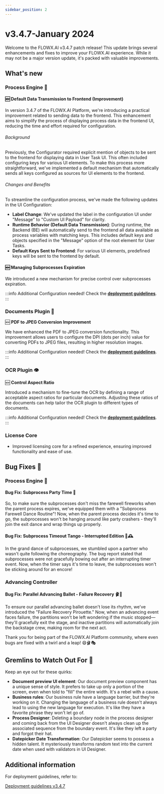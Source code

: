 ```yaml
---
sidebar_position: 2
---
```


# v3.4.7-January 2024

Welcome to the FLOWX.AI v3.4.7 patch release! This update brings several enhancements and fixes to improve your FLOWX.AI experience. While it may not be a major version update, it's packed with valuable improvements.

## **What's new** 

### Process Engine 🚂 

#### 🆕 **Default Data Transmission to Frontend (Improvement)**

In version 3.4.7 of the FLOWX.AI Platform, we're introducing a practical improvement related to sending data to the frontend. This enhancement aims to simplify the process of displaying process data in the frontend UI, reducing the time and effort required for configuration.

###### Background

Previously, the Configurator required explicit mention of objects to be sent to the frontend for displaying data in User Task UI. This often included configuring keys for various UI elements. To make this process more straightforward, we've implemented a default mechanism that automatically sends all keys configured as sources for UI elements to the frontend.

###### Changes and Benefits

To streamline the configuration process, we've made the following updates in the UI Configuration:

* **Label Change**: We've updated the label in the configuration UI under "Message" to "Custom UI Payload" for clarity.
* **Runtime Behavior (Default Data Transmission)**: During runtime, the Backend (BE) will automatically send to the frontend all data available as process variables with matching keys. This includes default keys and objects specified in the "Message" option of the root element for User Tasks.
* **Default Keys Sent to Frontend**: For various UI elements, predefined keys will be sent to the frontend by default.

#### 🆕 **Managing Subprocesses Expiration**

We introduced a new mechanism for precise control over subprocesses expiration.

:::info
Additional Configuration needed! Check the [<u>**deployment guidelines**</u>](deployment-guidelines-v3.4.7#process-engine).
:::

### Documents Plugin 📄

🆕 **PDF to JPEG Conversion Improvement**

We have enhanced the PDF to JPEG conversion functionality. This improvement allows users to configure the DPI (dots per inch) value for converting PDFs to JPEG files, resulting in higher resolution images.  

:::info
Additional Configuration needed! Check the [<u>**deployment guidelines**</u>](deployment-guidelines-v3.4.7#additional-configuration).
:::

### OCR Plugin 👁️ 

🆕 **Control Aspect Ratio**

Introduced a mechanism to fine-tune the OCR by defining a range of acceptable aspect ratios for particular documents. Adjusting these ratios of the documents can help tailor the OCR plugin to different types of documents.

:::info
Additional Configuration needed! Check the [<u>**deployment guidelines**</u>](deployment-guidelines-v3.4.7#ocr-plugin).
:::

### License Core

* Improved licensing core for a refined experience, ensuring improved functionality and ease of use.

## **Bug Fixes** 🔧

### Process Engine 🚂

#### Bug Fix: Subprocess Party Time 🎉

So, to make sure the subprocesses don't miss the farewell fireworks when the parent process expires, we've equipped them with a "Subprocess Farewell Dance Routine"! Now, when the parent process decides it's time to go, the subprocesses won't be hanging around like party crashers - they'll join the exit dance and wrap things up properly.

#### Bug Fix: Subprocess Timeout Tango - Interrupted Edition 💃🕰️

In the grand dance of subprocesses, we stumbled upon a partner who wasn't quite following the choreography. The bug report stated that subprocesses were not gracefully bowing out after an interrupting timer event. Now, when the timer says it's time to leave, the subprocesses won't be sticking around for an encore! 


### Advancing Controller

#### Bug Fix: Parallel Advancing Ballet - Failure Recovery 🩰🐞

To ensure our parallel advancing ballet doesn't lose its rhythm, we've introduced the "Failure Recovery Pirouette." Now, when an advancing event faces failure, the partitions won't be left wondering if the music stopped—they'll gracefully exit the stage, and inactive partitions will automatically join the backstage crew, making room for the next act.

Thank you for being part of the FLOWX.AI Platform community, where even bugs are fixed with a twirl and a leap! 😄🩰🎭

## **Gremlins to Watch Out For** 🙁

Keep an eye out for these quirks:

* **Document preview UI element**: Our document preview component has a unique sense of style. It prefers to take up only a portion of the screen, even when told to "fill" the entire width. It's a rebel with a cause.
* **Business rules**: Our business rule have a language barrier, but they're working on it. Changing the language of a business rule doesn't always lead to using the new language for execution. It's like they have a favorite phrase they won't let go of.
* **Process Designer**: Deleting a boundary node in the process designer and coming back from the UI Designer doesn't always clean up the associated sequence from the boundary event. It's like they left a party and forgot their hat.
* **Datepicker Date Transformation**: Our Datepicker seems to possess a hidden talent. It mysteriously transforms random text into the current date when used with validators in UI Designer.

## **Additional information**

For deployment guidelines, refer to:
 
[Deployment guidelines v3.4.7](./deployment-guidelines-v3.4.7)



